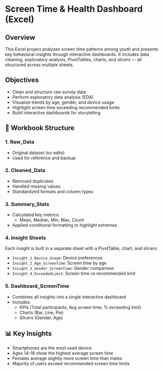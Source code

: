 # Screen Time & Health Dashboard (Excel)

##  Overview
This Excel project analyzes screen time patterns among youth and presents key behavioral insights through interactive dashboards. It includes data cleaning, exploratory analysis, PivotTables, charts, and slicers — all structured across multiple sheets.

##  Objectives
- Clean and structure raw survey data
- Perform exploratory data analysis (EDA)
- Visualize trends by age, gender, and device usage
- Highlight screen time exceeding recommended limits
- Build interactive dashboards for storytelling

## 📁 Workbook Structure

### 1. Raw_Data
- Original dataset (no edits)
- Used for reference and backup

### 2. Cleaned_Data
- Removed duplicates
- Handled missing values
- Standardized formats and column types

### 3. Summary_Stats
- Calculated key metrics:
  - Mean, Median, Min, Max, Count
- Applied conditional formatting to highlight extremes

### 4. Insight Sheets
Each insight is built in a separate sheet with a PivotTable, chart, and slicers:
- `Insight_1_Device_Usage`: Device preferences
- `Insight_2_Age_ScreenTime`: Screen time by age
- `Insight_3_Gender_ScreenTime`: Gender comparison
- `Insight_4_ExceededLimit`: Screen time vs recommended limit

### 5. Dashboard_ScreenTime
- Combines all insights into a single interactive dashboard
- Includes:
  - KPIs (Total participants, Avg screen time, % exceeding limit)
  - Charts (Bar, Line, Pie)
  - Slicers (Gender, Age)

## 📊 Key Insights
- Smartphones are the most used device
- Ages 14–16 show the highest average screen time
- Females average slightly more screen time than males
- Majority of users exceed recommended screen time limits


